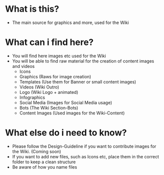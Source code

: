 # What is this?
  - The main source for graphics and more, used for the Wiki


# What can i find here?
  - You will find here images etc used for the Wiki
  - You will be able to find raw material for the creation of content images and videos
    - Icons
    - Graphics (Raws for image creation)
    - Templates (Use them for Banner or small content images)
    - Videos (Wiki Outro)
    - Logo (Wiki Logo + animated)
    - Infographics
    - Social Media (Images for Social Media usage)
    - Bots (The Wiki Section-Bots)
    - Content Images (Used images for the Wiki-Content)


# What else do i need to know?
  - Please follow the Design-Guideline if you want to contribute images for the Wiki. (Coming soon)
  - If you want to add new files, such as Icons etc, place them in the correct folder to keep a clean structure
  - Be aware of how you name files
